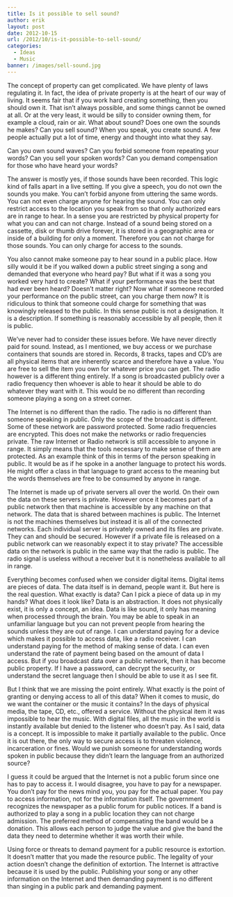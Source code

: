 ```yaml
---
title: Is it possible to sell sound?
author: erik
layout: post
date: 2012-10-15
url: /2012/10/is-it-possible-to-sell-sound/
categories:
  - Ideas
  - Music
banner: /images/sell-sound.jpg
---
```

The concept of property can get complicated. We have plenty of laws regulating it. In fact, the idea of private property is at the heart of our way of living. It seems fair that if you work hard creating something, then you should own it. That isn&#8217;t always possible, and some things cannot be owned at all. Or at the very least, it would be silly to consider owning them, for example a cloud, rain or air. What about sound? Does one own the sounds he makes? Can you sell sound? When you speak, you create sound. A few people actually put a lot of time, energy and thought into what they say.

Can you own sound waves? Can you forbid someone from repeating your words? Can you sell your spoken words? Can you demand compensation for those who have heard your words?

The answer is mostly yes, if those sounds have been recorded. This logic kind of falls apart in a live setting. If you give a speech, you do not own the sounds you make. You can&#8217;t forbid anyone from uttering the same words. You can not even charge anyone for hearing the sound. You can only restrict access to the location you speak from so that only authorized ears are in range to hear. In a sense you are restricted by physical property for what you can and can not charge. Instead of a sound being stored on a cassette, disk or thumb drive forever, it is stored in a geographic area or inside of a building for only a moment. Therefore you can not charge for those sounds. You can only charge for access to the sounds.

You also cannot make someone pay to hear sound in a public place. How silly would it be if you walked down a public street singing a song and demanded that everyone who heard pay? But what if it was a song you worked very hard to create? What if your performance was the best that had ever been heard? Doesn’t matter right? Now what if someone recorded your performance on the public street, can you charge them now? It is ridiculous to think that someone could charge for something that was knowingly released to the public. In this sense public is not a designation. It is a description. If something is reasonably accessible by all people, then it is public.

We’ve never had to consider these issues before. We have never directly paid for sound. Instead, as I mentioned, we buy access or we purchase containers that sounds are stored in. Records, 8 tracks, tapes and CD’s are all physical items that are inherently scarce and therefore have a value. You are free to sell the item you own for whatever price you can get. The radio however is a different thing entirely. If a song is broadcasted publicly over a radio frequency then whoever is able to hear it should be able to do whatever they want with it. This would be no different than recording someone playing a song on a street corner.

The Internet is no different than the radio. The radio is no different than someone speaking in public. Only the scope of the broadcast is different. Some of these network are password protected. Some radio frequencies are encrypted. This does not make the networks or radio frequencies private. The raw Internet or Radio network is still accessible to anyone in range. It simply means that the tools necessary to make sense of them are protected. As an example think of this in terms of the person speaking in public. It would be as if he spoke in a another language to protect his words. He might offer a class in that language to grant access to the meaning but the words themselves are free to be consumed by anyone in range.
  
The Internet is made up of private servers all over the world. On their own the data on these servers is private. However once it becomes part of a public network then that machine is accessible by any machine on that network. The data that is shared between machines is public. The Internet is not the machines themselves but instead it is all of the connected networks. Each individual server is privately owned and its files are private. They can and should be secured. However if a private file is released on a public network can we reasonably expect it to stay private? The accessible data on the network is public in the same way that the radio is public. The radio signal is useless without a receiver but it is nonetheless available to all in range.

Everything becomes confused when we consider digital items. Digital items are pieces of data. The data itself is in demand, people want it. But here is the real question. What exactly is data? Can I pick a piece of data up in my hands? What does it look like? Data is an abstraction. It does not physically exist, it is only a concept, an idea. Data is like sound, it only has meaning when processed through the brain. You may be able to speak in an unfamiliar language but you can not prevent people from hearing the sounds unless they are out of range. I can understand paying for a device which makes it possible to access data, like a radio receiver. I can understand paying for the method of making sense of data. I can even understand the rate of payment being based on the amount of data I access. But if you broadcast data over a public network, then it has become public property. If I have a password, can decrypt the security, or understand the secret language then I should be able to use it as I see fit.

But I think that we are missing the point entirely. What exactly is the point of granting or denying access to all of this data? When it comes to music, do we want the container or the music it contains? In the days of physical media, the tape, CD, etc., offered a service. Without the physical item it was impossible to hear the music. With digital files, all the music in the world is instantly available but denied to the listener who doesn’t pay. As I said, data is a concept. It is impossible to make it partially available to the public. Once it is out there, the only way to secure access is to threaten violence, incarceration or fines. Would we punish someone for understanding words spoken in public because they didn’t learn the language from an authorized source?

I guess it could be argued that the Internet is not a public forum since one has to pay to access it. I would disagree, you have to pay for a newspaper. You don’t pay for the news mind you, you pay for the actual paper. You pay to access information, not for the information itself. The government recognizes the newspaper as a public forum for public notices. If a band is authorized to play a song in a public location they can not charge admission. The preferred method of compensating the band would be a donation. This allows each person to judge the value and give the band the data they need to determine whether it was worth their while.

Using force or threats to demand payment for a public resource is extortion. It doesn’t matter that you made the resource public. The legality of your action doesn’t change the definition of extortion. The Internet is attractive because it is used by the public. Publishing your song or any other information on the Internet and then demanding payment is no different than singing in a public park and demanding payment.